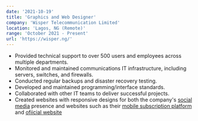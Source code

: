 ```yaml
---
date: '2021-10-19'
title: 'Graphics and Web Designer'
company: 'Wisper Telecommunication Limited'
location: 'Lagos, NG (Remote)'
range: 'October 2021 - Present'
url: 'https://wisper.ng/'
---
```


- Provided technical support to over 500 users and employees across multiple departments.
- Monitored and maintained communications IT infrastructure, including servers, switches, and firewalls.
- Conducted regular backups and disaster recovery testing.
- Developed and maintained programming/interface standards.
- Collaborated with other IT teams to deliver successful projects.
- Created websites with responsive designs for both the company's [social media](https://instagram.com/wisperng) presence and websites such as their [mobile subscription platform](https://mobile.wisper.ng) and [ofiicial website](https://wisper.ng)